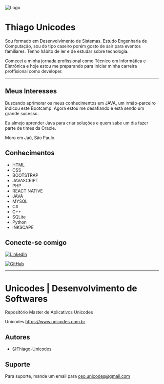 
![Logo](https://unicodes.com.br/img/git/Unicodes.png)

# Thiago Unicodes

Sou formado em Desenvolvimento  de Sistemas. Estudo Engenharia de Computação, sou do tipo caseiro porém gosto de sair para eventos familiares. Tenho hábito de ler e de estudar sobre tecnologia.
  
Comecei a minha jornada profissional como Técnico em Informática e Eletrônica e hoje estou me preparando para iniciar minha carreira proffisional como developer.

---

## Meus Interesses
  
  Buscando aprimorar os meus conhecimentos em JAVA, um irmão-parceiro indicou este Bootcamp. Agora estou me desafiando e está sendo um grande sucesso.

  Eu almejo aprender Java para criar soluções e quem sabe um dia fazer parte de times da Oracle. 
  
  Moro em Jaú, São Paulo. 

    
## Conhecimentos
  
* HTML
* CSS
* BOOTSTRAP
* JAVASCRIPT
* PHP
* REACT NATIVE
* JAVA
* MYSQL
* C#
* C++
* SQLite
* Python
* INKSCAPE

## Conecte-se comigo
[![LinkedIn](https://img.shields.io/badge/LinkedIn-0A66C2?style=for-the-badge&logo=linkedin&logoColor=white)](https://www.linkedin.com/in/thiago-unicodes-691449122/)

[![GitHub](https://img.shields.io/badge/GitHub-000?style=for-the-badge&logo=github&logoColor=fff)](https://www.github.com/Thiago-Unicodes)

---

# Unicodes | Desenvolvimento de Softwares

Repositório Master de Aplicativos Unicodes

Unicodes https://www.unicodes.com.br


## Autores

- [@Thiago-Unicodes](https://www.github.com/Thiago-Unicodes)


## Suporte

Para suporte, mande um email para ceo.unicodes@gmail.com

